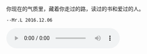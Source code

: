 你现在的气质里，藏着你走过的路，读过的书和爱过的人。

`--Mr.L 2016.12.06`


<audio src="http://www.xiami.com/widget/0_3515679/singlePlayer.swf" controls="controls">
Your browser does not support the audio tag.
</audio>




